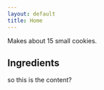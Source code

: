 ```yaml
---
layout: default
title: Home
---
```


Makes about 15 small cookies.

## Ingredients

so this is the content?
